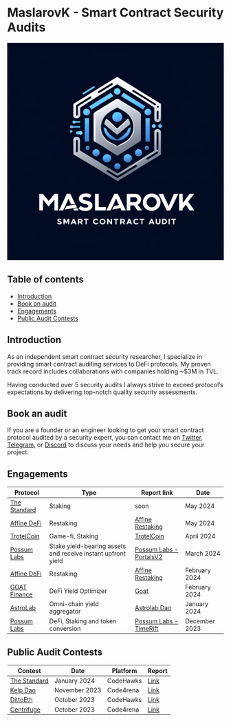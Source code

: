 # MaslarovK - Smart Contract Security Audits

<p align="center">
        <img src="https://github.com/kristiyanmaslarov/Audits/blob/main/maslarovk-logo.png"
</p>

## Table of contents

 - [Introduction](#introduction)
 - [Book an audit](#book-an-audit)
 - [Engagements](#engagements)
 - [Public Audit Contests](#public-audit-contests)

## Introduction

As an independent smart contract security researcher, I specialize in providing smart contract auditing services to DeFi protocols. My proven track record includes collaborations with companies holding ~$3M in TVL.

Having conducted over 5 security audits I always strive to exceed protocol’s expectations by delivering top-notch quality security assessments.

## Book an audit

If you are a founder or an engineer looking to get your smart contract protocol audited by a security expert, you can contact me on [Twitter](https://twitter.com/maslarovk), [Telegram](https://t.me/maslarovk), or [Discord](https://discordapp.com/users/933017353476800532) to discuss your needs and help you secure your project.

## Engagements

| Protocol                                    | Type                                                                            | Report link                                                                                            | Date      |
| ------------------------------------------- | ------------------------------------------------------------------------------- | ------------------------------------------------------------------------------------------------------ | --------- |
| [The Standard](https://www.thestandard.io/)           | Staking                                                       |  soon  | May 2024 |
| [Affine DeFi](https://affinedefi.com/)           | Restaking                                                       |  [Affine Restaking](https://github.com/kristiyanmaslarov/Audits/blob/main/PrivateAudits/affine-restaking-2024-05-07.pdf)  | May 2024 |
| [TrotelCoin](https://www.trotelcoin.com/)           | Game-fi, Staking                                                       |  [TrotelCoin](https://github.com/kristiyanmaslarov/Audits/blob/main/PrivateAudits/TrotelCoin-security-review.pdf)  | April 2024 |
| [Possum Labs](https://www.possumlabs.io/)           | Stake yield-bearing assets and receive instant upfront yield                                                       |  [Possum Labs - PortalsV2](https://github.com/kristiyanmaslarov/Audits/blob/main/PrivateAudits/PossumLabs-security-review-portalsV2.pdf)  | March 2024 |
| [Affine DeFi](https://affinedefi.com/)           | Restaking                                                       |  [Affine Restaking](https://github.com/kristiyanmaslarov/Audits/blob/main/PrivateAudits/affine-restaking-2024-02-29.pdf)  | February 2024 |
| [GOAT Finance](https://www.goat.fi/#/)           | DeFi Yield Optimizer                                                       |  [Goat](https://github.com/kristiyanmaslarov/Audits/blob/main/PrivateAudits/Goat-security-review.pdf)  | February 2024 |
| [AstroLab](https://astrolab.fi/)           | Omni-chain yield aggregator                                                        |  [Astrolab Dao](https://github.com/kristiyanmaslarov/Audits/blob/main/PrivateAudits/AstroLabDao-security-review.pdf)  | January 2024 |
| [Possum Labs](https://www.possumlabs.io/)           | DeFi, Staking and token conversion                                                        |  [Possum Labs - TimeRift](https://github.com/kristiyanmaslarov/Audits/blob/main/PrivateAudits/PossumLabs-security-review.pdf)  | December 2023 |

## Public Audit Contests

| Contest                                                                                                       | Date             | Platform  | Report                                                             |
| ------------------------------------------------------------------------------------------------------------- | ---------------- | --------- | ------------------------------------------------------------------------------------------------------------------------------ |
| [The Standard](https://www.codehawks.com/contests/clql6lvyu0001mnje1xpqcuvl)              | January 2024    | CodeHawks | [Link](https://github.com/kristiyanmaslarov/Audits/blob/main/Contests/TheStandard.md)                                                                                                                           |
| [Kelp Dao](https://code4rena.com/audits/2023-11-kelp-dao-rseth#top)                                           | November 2023    | Code4rena | [Link](https://github.com/kristiyanmaslarov/Audits/blob/main/Contests/KelpDao.md)                        |
| [DittoEth](https://www.codehawks.com/contests/clm871gl00001mp081mzjdlwc)                                           | October 2023     | CodeHawks| [Link](https://github.com/kristiyanmaslarov/Audits/blob/main/Contests/DittoEth.md)                        | |                                                                                                                                |
| [Centrifuge](https://code4rena.com/audits/2023-09-centrifuge#top)                         | October 2023     | Code4rena | [Link](https://github.com/kristiyanmaslarov/Audits/blob/main/Contests/Centrifuge.md)            |
